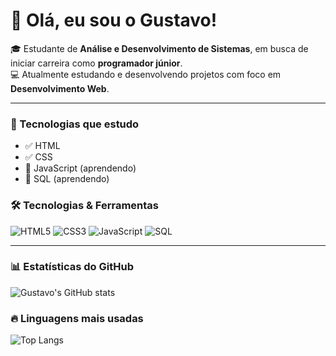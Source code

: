 # 👋 Olá, eu sou o Gustavo!

🎓 Estudante de **Análise e Desenvolvimento de Sistemas**, em busca de iniciar carreira como **programador júnior**.  
💻 Atualmente estudando e desenvolvendo projetos com foco em **Desenvolvimento Web**.  

---

### 🚀 Tecnologias que estudo
- ✅ HTML  
- ✅ CSS  
- 📖 JavaScript (aprendendo)  
- 📖 SQL (aprendendo)  

### 🛠️ Tecnologias & Ferramentas
![HTML5](https://img.shields.io/badge/HTML5-E34F26?style=for-the-badge&logo=html5&logoColor=fff)
![CSS3](https://img.shields.io/badge/CSS3-1572B6?style=for-the-badge&logo=css3&logoColor=fff)
![JavaScript](https://img.shields.io/badge/JavaScript-F7DF1E?style=for-the-badge&logo=javascript&logoColor=000)
![SQL](https://img.shields.io/badge/SQL-003B57?style=for-the-badge&logo=databricks&logoColor=fff)

---

### 📊 Estatísticas do GitHub
![Gustavo's GitHub stats](https://github-readme-stats.vercel.app/api?username=gustavoPassone&show_icons=true&theme=tokyonight)

### 🔥 Linguagens mais usadas
![Top Langs](https://github-readme-stats.vercel.app/api/top-langs/?username=gustavoPassone&layout=compact&theme=tokyonight)
